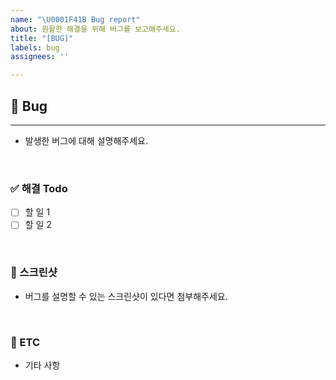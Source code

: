 ```yaml
---
name: "\U0001F41B Bug report"
about: 원활한 해결을 위해 버그를 보고해주세요.
title: "[BUG]"
labels: bug
assignees: ''

---
```


## 🐛 Bug
---
- 발생한 버그에 대해 설명해주세요.

<br/>

### ✅ 해결 Todo
- [ ] 할 일 1
- [ ] 할 일 2

<br/>

### 📸 스크린샷
- 버그를 설명할 수 있는 스크린샷이 있다면 첨부해주세요.

<br/>

### 🎸 ETC
- 기타 사항
